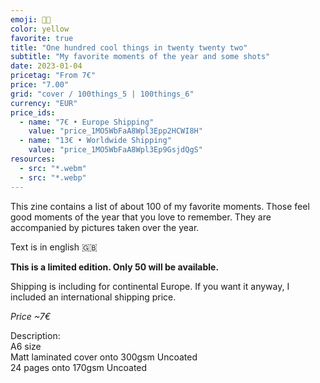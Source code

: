 ```yaml
---
emoji: 🫶🏻
color: yellow
favorite: true
title: "One hundred cool things in twenty twenty two"
subtitle: "My favorite moments of the year and some shots"
date: 2023-01-04
pricetag: "From 7€"
price: "7.00"
grid: "cover / 100things_5 | 100things_6"
currency: "EUR"
price_ids:
  - name: "7€ • Europe Shipping"
    value: "price_1MO5WbFaA8Wpl3Epp2HCWI8H"
  - name: "13€ • Worldwide Shipping"
    value: "price_1MO5WbFaA8Wpl3Ep9GsjdQgS"
resources:
  - src: "*.webm"
  - src: "*.webp"
---
```


This zine contains a list of about 100 of my favorite moments. Those feel good moments of the year that you love to remember. They are accompanied by pictures taken over the year.

Text is in english 🇬🇧

**This is a limited edition. Only 50 will be available.**

Shipping is including for continental Europe.
If you want it anyway, I included an international shipping price.

*Price ~7€*

<div class="text-sm">
Description: <br/> 
A6 size<br/> 
Matt laminated cover onto 300gsm Uncoated <br/> 
24 pages onto 170gsm Uncoated
</div>

